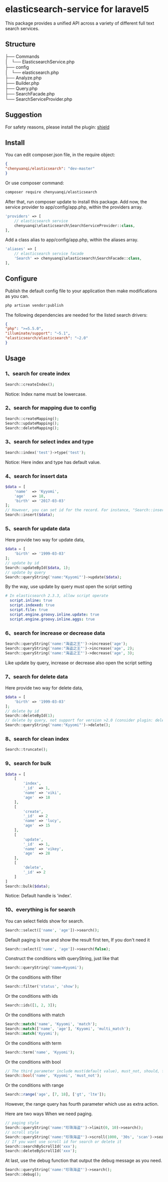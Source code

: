 # elasticsearch-service for laravel5
This package provides a unified API across a variety of different full text search services.

## Structure 
├── Commands  
│   └── ElasticsearchService.php  
├── config  
│   └── elasticsearch.php  
├── Analyze.php  
├── Builder.php   
├── Query.php  
├── SearchFacade.php  
└── SearchServiceProvider.php  

## Suggestion
For safety reasons, please install the plugin: [shield](https://www.elastic.co/downloads/shield "shield")   
## Install
 You can edit composer.json file, in the require object:
 ```json
{
"chenyuanqi/elasticsearch": "dev-master"
}
```
Or use composer command:
```bash
composer require chenyuanqi/elasticsearch
```
After that, run composer update to install this package.
Add now, the service provider to app/config/app.php, within the providers array.
```php
'providers' => [
	// elasticsearch service
	chenyuanqi\elasticsearch\SearchServiceProvider::class,
],
```
Add a class alias to app/config/app.php, within the aliases array.
```php
'aliases' => [
	// elasticsearch service facade
	'Search' => chenyuanqi\elasticsearch\SearchFacade::class,
],
```
## Configure
Publish the default config file to your application then make modifications as you can.
```bash
php artisan vendor:publish
```
The following dependencies are needed for the listed search drivers:
```json
{
"php": ">=5.5.0",
"illuminate/support": "~5.1",
"elasticsearch/elasticsearch": "~2.0"
}
```
## Usage
### 1、search for create index
```php
Search::createIndex();
```
Notice: Index name must be lowercase.
### 2、search for mapping due to config
```php
Search::createMapping();
Search::updateMapping();
Search::deleteMapping();
```
### 3、search for select index and type
```php
Search::index('test')->type('test');
```
Notice: Here index and type has default value.
### 4、search for insert data 
```php
$data = [
    'name'  => 'Kyyomi',
    'age'   => 18,
    'birth' => '2017-03-03'
];
// However, you can set id for the record. For instance, "Search::insert($data, 1);"
Search::insert($data);
```
### 5、search for update data  
Here provide two way for update data, 
```php
$data = [
    'birth' => '1999-03-03'
];
// update by id
Search::updateById($data, 1);
// update by query
Search::queryString('name:"Kyyomi"')->update($data);
```
By the way, use update by query must open the script setting
```yaml
# In elasticsearch 2.3.3, allow script operate
  script.inline: true
  script.indexed: true
  script.file: true
  script.engine.groovy.inline.update: true
  script.engine.groovy.inline.aggs: true
```
### 6、search for increase or decrease data
```php
Search::queryString('name:"海盗之王"')->increase('age');
Search::queryString('name:"海盗之王"')->increase('age', 2);
Search::queryString('name:"海盗之王"')->decrease('age', 3);
```
Like update by query, increase or decrease also open the script setting
### 7、search for delete data  
Here provide two way for delete data, 
```php
$data = [
    'birth' => '1999-03-03'
];
// delete by id
Search::deleteById(1);
// delete by query, not support for version >2.0 (consider plugin: delete-by-query) 
Search::queryString('name:"Kyyomi"')->delete();
```
### 8、search for clean index
```php
Search::truncate();
```
### 9、search for bulk
```php
$data = [
    [
        'index',
        '_id'  => 1,
        'name' => 'viki',
        'age'  => 18
    ],
    [
        'create',
        '_id'  => 2
        'name' => 'lucy',
        'age'  => 15
    ],
    [
        'update',
        '_id'  => 1,
        'name' => 'vikey',
        'age'  => 28
    ],
    [
        'delete',
        '_id' => 2
    ]
]
Search::bulk($data);
```
Notice: Default handle is 'index'.  
### 10、everything is for search   
You can select fields show for search.
```php
Search::select(['name', 'age'])->search();
```
Default paging is true and show the result first ten, If you don't need it
```php
Search::select(['name', 'age'])->search(false);
```
Construct the conditions with queryString, just like that
 ```php
 Search::queryString('name=Kyyomi');
 ```
 Or the conditions with filter
 ```php
 Search::filter('status', 'show');
 ```
 Or the conditions with ids
 ```php
 Search::ids([1, 2, 3]);
 ```
 Or the conditions with match
 ```php
 Search::match('name', 'Kyyomi', 'match');
 Search::match(['name', 'age'], 'Kyyomi', 'multi_match');
 Search::match('Kyyomi');
 ```
 Or the conditions with term
 ```php
Search::term('name', 'Kyyomi');
```
Or the conditions with bool
```php
// The third parameter include must(default value), must_not, should, filter.
Search::bool('name', 'Kyyomi', 'must_not');
```
Or the conditions with range
```php
Search::range('age', [7, 18], ['gt', 'lte']);
```
However, the range query has fourth parameter which use as extra action.  

Here are two ways When we need paging.
```php
// paging style
Search::queryString('name:"珍珠海盗"')->limit(0, 10)->search();
// scroll style
Search::queryString('name:"珍珠海盗"')->scroll(1000, '30s', 'scan')->search();
// If you want use scroll id for search or delete it
Search::searchByScrollId('xxx');
Search::deleteByScrollId('xxx');
```

At last, use the debug function that output the debug message as you need. 
```php
Search::queryString('name:"珍珠海盗"')->search();
Search::debug();
```



